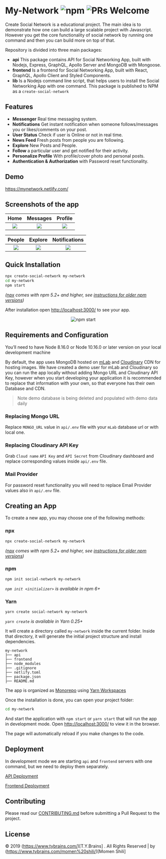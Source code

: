 # My-Network ![npm](https://img.shields.io/npm/dm/create-social-network) ![PRs Welcome](https://img.shields.io/badge/PRs-welcome-green.svg)

Create Social Network is a educational project. The main idea is to demonstrate how one can build a large scalable project with Javascript. However you get the core functionality of social network by running one command and then you can build more on top of that.

Repository is divided into three main packages:

- **api** This package contains API for Social Networking App, built with Nodejs, Express, GraphQL, Apollo Server and MongoDB with Mongoose.
- **frontend** Is a frontend for Social Networking App, built with React, GraphQL, Apollo Client and Styled Components.
- **lib** Is a Nodejs command line script, that helps users to install the Social Networking App with one command. This package is published to NPM as a `create-social-network`

## Features

- **Messenger** Real time messaging system.
- **Notifications** Get instant notification when someone follows/messages you or likes/comments on your post.
- **User Status** Check if user is Online or not in real time.
- **News Feed** Fresh posts from people you are following.
- **Explore** New Posts and People.
- **Follow** a particular user and get notified for their activity.
- **Personalize Profile** With profile/cover photo and personal posts.
- **Authentication & Authorization** with Password reset functionality.

## Demo

https://mynetwork.netlify.com/

## Screenshots of the app

|                                        Home                                        |                                        Messages                                        |                                        Profile                                        |
| :--------------------------------------------------------------------------------: | :------------------------------------------------------------------------------------: | :-----------------------------------------------------------------------------------: |
| ![](https://res.cloudinary.com/dkkf9iqnd/image/upload/v1573322911/home_nmms37.png) | ![](https://res.cloudinary.com/dkkf9iqnd/image/upload/v1573322910/messages_kt8gts.png) | ![](https://res.cloudinary.com/dkkf9iqnd/image/upload/v1573322910/profile_nzntwk.png) |

|                                        People                                        |                                        Explore                                        |                                        Notifications                                        |
| :----------------------------------------------------------------------------------: | :-----------------------------------------------------------------------------------: | :-----------------------------------------------------------------------------------------: |
| ![](https://res.cloudinary.com/dkkf9iqnd/image/upload/v1573322911/people_ag2to0.png) | ![](https://res.cloudinary.com/dkkf9iqnd/image/upload/v1573322912/explore_uewztd.png) | ![](https://res.cloudinary.com/dkkf9iqnd/image/upload/v1573322910/notifications_yfxweb.png) |

## Quick Installation

```sh
npx create-social-network my-network
cd my-network
npm start
```

_([npx](https://medium.com/@maybekatz/introducing-npx-an-npm-package-runner-55f7d4bd282b) comes with npm 5.2+ and higher, see [instructions for older npm versions](https://gist.github.com/DimiMikadze/142aba2c0a898843d765b3e4870870ce))_

After installation open [http://localhost:3000/](http://localhost:3000/) to see your app.

<p align='center'>
<img src='https://res.cloudinary.com/dkkf9iqnd/image/upload/v1569913692/screencast_abbvuz.gif' alt='npm start'>
</p>

## Requirements and Configuration

You’ll need to have Node 8.16.0 or Node 10.16.0 or later version on your local development machine

By default, the app uses MongoDB hosted on [mLab](https://mlab.com/) and [Cloudinary](https://cloudinary.com/) CDN for hosting images. We have created a demo user for mLab and Cloudinary so you can run the app locally without adding Mongo URL and Cloudinary API Key, however when you start developing your application it is recommended to replace that information with your own, so that everyone has their own Database and CDN.

> Note demo database is being deleted and populated with demo data daily

### Replacing Mongo URL

Replace `MONGO_URL` value in `api/.env` file with your `mLab` database url or with local one.

### Replacing Cloudinary API Key

Grab `Cloud name` `API Key` and `API Secret` from Cloudinary dashboard and replace corresponding values inside `api/.env` file.

### Mail Provider

For password reset functionality you will need to replace Email Provider values also in `api/.env` file.

## Creating an App

To create a new app, you may choose one of the following methods:

### npx

```sh
npx create-social-network my-network
```

_([npx](https://medium.com/@maybekatz/introducing-npx-an-npm-package-runner-55f7d4bd282b) comes with npm 5.2+ and higher, see [instructions for older npm versions](https://gist.github.com/DimiMikadze/142aba2c0a898843d765b3e4870870ce))_

### npm

```sh
npm init social-network my-network
```

_`npm init <initializer>` is available in npm 6+_

### Yarn

```sh
yarn create social-network my-network
```

_`yarn create` is available in Yarn 0.25+_

It will create a directory called `my-network` inside the current folder.
Inside that directory, it will generate the initial project structure and install dependencies.

```
my-network
├── api
├── frontend
├── node_modules
├── .gitignore
├── netlify.toml
├── package.json
├── README.md
```

The app is organized as [Monorepo](https://en.wikipedia.org/wiki/Monorepo) using [Yarn Workspaces](https://yarnpkg.com/lang/en/docs/workspaces/)

Once the installation is done, you can open your project folder:

```sh
cd my-network
```

And start the application with `npm start` or `yarn start` that will run the app in development mode.
Open [http://localhost:3000/](http://localhost:3000/) to view it in the browser.

The page will automatically reload if you make changes to the code.

## Deployment

In development mode we are starting `api` and `frontend` servers with one command, but we need to deploy them separately.

[API Deployment](https://github.com/dimimikadze/create-social-network/tree/master/api#api-deployment-to-heroku)

[Frontend Deployment](https://github.com/dimimikadze/create-social-network/tree/master/frontend#frontend-deployment-to-netlify)

## Contributing

Please read our [CONTRIBUTING.md](https://github.com/dimimikadze/create-social-network/blob/master/CONTRIBUTING.md) before submitting a Pull Request to the project.

## License
© 2019 (https://www.tybrains.com/)[T.Y.Brains] . All Rights Reserved | by (https://www.tybrains.com/momen%20shili/)[Momen Shili]
